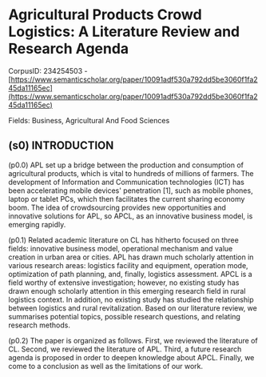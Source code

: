 # Agricultural Products Crowd Logistics: A Literature Review and Research Agenda

CorpusID: 234254503 - [https://www.semanticscholar.org/paper/10091adf530a792dd5be3060f1fa245da11165ec](https://www.semanticscholar.org/paper/10091adf530a792dd5be3060f1fa245da11165ec)

Fields: Business, Agricultural And Food Sciences

## (s0) INTRODUCTION
(p0.0) APL set up a bridge between the production and consumption of agricultural products, which is vital to hundreds of millions of farmers. The development of Information and Communication technologies (ICT) has been accelerating mobile devices' penetration [1], such as mobile phones, laptop or tablet PCs, which then facilitates the current sharing economy boom. The idea of crowdsourcing provides new opportunities and innovative solutions for APL, so APCL, as an innovative business model, is emerging rapidly.

(p0.1) Related academic literature on CL has hitherto focused on three fields: innovative business model, operational mechanism and value creation in urban area or cities. APL has drawn much scholarly attention in various research areas: logistics facility and equipment, operation mode, optimization of path planning, and, finally, logistics assessment. APCL is a field worthy of extensive investigation; however, no existing study has drawn enough scholarly attention in this emerging research field in rural logistics context. In addition, no existing study has studied the relationship between logistics and rural revitalization. Based on our literature review, we summarises potential topics, possible research questions, and relating research methods.

(p0.2) The paper is organized as follows. First, we reviewed the literature of CL. Second, we reviewed the literature of APL. Third, a future research agenda is proposed in order to deepen knowledge about APCL. Finally, we come to a conclusion as well as the limitations of our work.
